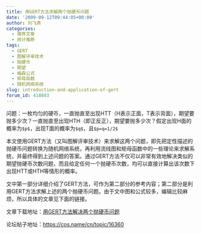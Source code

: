```yaml
---
title: 用GERT方法求解两个抛硬币问题
date: '2009-09-12T09:44:05+00:00'
author: 刘飞燕
categories:
  - 推荐文章
  - 统计推断
tags:
  - GERT
  - 图解评审技术
  - 抛硬币
  - 期望
  - 梅森公式
  - 矩母函数
  - 随机网络系统
slug: introduction-and-application-of-gert
forum_id: 418803
---
```


问题：一枚均匀的硬币，一直抛直至出现HTT（H表示正面，T表示背面），期望要抛多少次？一直抛直至出现HTH（即正反正），期望要抛多少次？假定出现H面的概率为`$p$`，出现T面的概率为`$q$`，且`$p=q=1/2$`

本文使用GERT方法（又叫图解评审技术）来求解这两个问题，即先把定性描述的抛硬币问题转换为随机网络系统，再利用流线图和矩母函数中的一些理论来求解系统，并最终得到上述问题的答案。通过GERT方法不仅可以非常有效地解决类似的期望抛硬币次数问题，而且给定任何一个抛硬币次数，均可以直接计算出该次数下出现HTT或HTH等情形的概率。
<!--more-->

文中第一部分详细介绍了GERT方法，可作为第二部分的参考内容；第二部分是利用GERT方法求解上述的两个抛硬币问题。由于文中图和公式较多，编辑比较麻烦，所以具体的文章见下面的链接。

文章下载地址：[用GERT方法解决两个抛硬币问题](https://uploads.cosx.org/2009/09/application-of-gert-in-coin-problems.pdf)

论坛帖子地址：<https://cos.name/cn/topic/16360>
